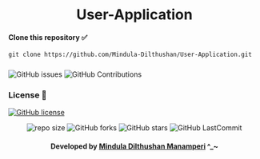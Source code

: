 <div align="center">

# User-Application
</div>

#### Clone this repository ✅
```md
git clone https://github.com/Mindula-Dilthushan/User-Application.git
```
###

![GitHub issues](https://img.shields.io/github/issues/Mindula-Dilthushan/User-Application?&labelColor=black&color=eb3b5a&label=Issues&logo=issues&logoColor=black&style=for-the-badge)
![GitHub Contributions](https://img.shields.io/github/contributors/Mindula-Dilthushan/User-Application?&labelColor=black&color=8854d0&style=for-the-badge)

### License 📝
[![GitHub license](https://img.shields.io/github/license/Mindula-Dilthushan/User-Application?&labelColor=black&color=3867d6&style=for-the-badge)](https://github.com/Mindula-Dilthushan/User-Application/blob/master/LICENSE)


<div align="center">

![repo size](https://img.shields.io/github/repo-size/Mindula-Dilthushan/User-Application?label=Repo%20Size&style=for-the-badge&labelColor=black&color=20bf6b)
![GitHub forks](https://img.shields.io/github/forks/Mindula-Dilthushan/User-Application?&labelColor=black&color=0fb9b1&style=for-the-badge)
![GitHub stars](https://img.shields.io/github/stars/Mindula-Dilthushan/User-Application?&labelColor=black&color=f7b731&style=for-the-badge)
![GitHub LastCommit](https://img.shields.io/github/last-commit/Mindula-Dilthushan/User-Application?logo=github&labelColor=black&color=d1d8e0&style=for-the-badge)

</div>

<div align="center"> 

#### Developed by [Mindula Dilthushan Manamperi](http://minduladilthushan.netlify.app/) ^_~
</div>